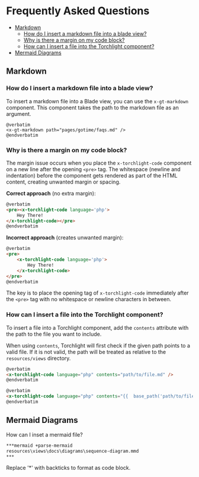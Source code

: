 # Frequently Asked Questions

- [Markdown](#markdown)
    - [How do I insert a markdown file into a blade view?](#how-do-i-insert-a-markdown-file-into-a-blade-view)
    - [Why is there a margin on my code block?](#why-is-there-a-margin-on-my-code-block)
    - [How can I insert a file into the Torchlight component?](#how-can-i-insert-a-file-into-the-torchlight-component)
- [Mermaid Diagrams](#mermaid-diagrams)


## Markdown

### <question>How do I insert a markdown file into a blade view?</question>

To insert a markdown file into a Blade view, you can use the `x-gt-markdown`
component. This component takes the path to the markdown file as an argument.

```blade +torchlight-blade
@verbatim
<x-gt-markdown path="pages/gotime/faqs.md" />
@endverbatim
```

### <question>Why is there a margin on my code block?</question>

The margin issue occurs when you place the `x-torchlight-code` component on a
new line after the opening `<pre>` tag. The whitespace (newline and indentation)
before the component gets rendered as part of the HTML content, creating
unwanted margin or spacing.

**Correct approach** (no extra margin):
```html +torchlight-html
@verbatim
<pre><x-torchlight-code language='php'>
    Hey There!
</x-torchlight-code></pre>
@endverbatim
```

**Incorrect approach** (creates unwanted margin):
```html +torchlight-html
@verbatim
<pre>
    <x-torchlight-code language='php'>
        Hey There!
    </x-torchlight-code>
</pre>
@endverbatim
```

The key is to place the opening tag of `x-torchlight-code` immediately after 
the `<pre>` tag with no whitespace or newline characters in between.

### <question>How can I insert a file into the Torchlight component?</question>

To insert a file into a Torchlight component, add the `contents` attribute with
the path to the file you want to include.

When using `contents`, Torchlight will first check if the given path points to a
valid file. If it is not valid, the path will be treated as relative to the
`resources/views` directory.

```html +torchlight-blade
@verbatim
<x-torchlight-code language="php" contents="path/to/file.md" />
@endverbatim
```

```html +torchlight-blade
@verbatim
<x-torchlight-code language="php" contents="{{  base_path('path/to/file.md') }}" />
@endverbatim
```

## Mermaid Diagrams

<question>How can I inset a mermaid file?</question>

```html +torchlight-html
***mermaid +parse-mermaid
resources\views\docs\diagrams\sequence-diagram.mmd
***
```

Replace '*' with backticks to format as code block.
